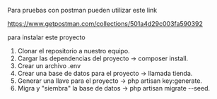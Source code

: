 

Para pruebas con postman pueden utilizar este link

https://www.getpostman.com/collections/501a4d29c003fa590392

para instalar este proyecto

1) Clonar el repositorio a nuestro equipo.
2) Cargar las dependencias del proyecto -> composer install.
3) Crear un archivo .env 
4) Crear una base de datos para el proyecto -> llamada tienda.
5) Generar una llave para el proyecto -> php artisan key:generate.
6) Migra y "siembra" la base de datos -> php artisan migrate --seed.


